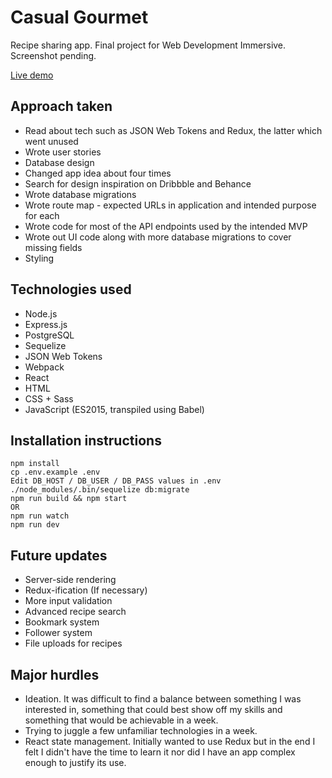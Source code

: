 # Casual Gourmet

Recipe sharing app. Final project for Web Development Immersive.
Screenshot pending.

[Live demo](http://casual-gourmet.herokuapp.com/#/)

## Approach taken
- Read about tech such as JSON Web Tokens and Redux, the latter which went unused
- Wrote user stories
- Database design
- Changed app idea about four times
- Search for design inspiration on Dribbble and Behance
- Wrote database migrations
- Wrote route map - expected URLs in application and intended purpose for each
- Wrote code for most of the API endpoints used by the intended MVP
- Wrote out UI code along with more database migrations to cover missing fields
- Styling

## Technologies used
- Node.js
- Express.js
- PostgreSQL
- Sequelize
- JSON Web Tokens
- Webpack
- React
- HTML
- CSS + Sass
- JavaScript (ES2015, transpiled using Babel)

## Installation instructions
```
npm install
cp .env.example .env
Edit DB_HOST / DB_USER / DB_PASS values in .env
./node_modules/.bin/sequelize db:migrate
npm run build && npm start
OR
npm run watch
npm run dev
```

## Future updates
- Server-side rendering
- Redux-ification (If necessary)
- More input validation
- Advanced recipe search
- Bookmark system
- Follower system
- File uploads for recipes

## Major hurdles
- Ideation. It was difficult to find a balance between something I was interested in, something that could best show off my skills and something that would be achievable in a week.
- Trying to juggle a few unfamiliar technologies in a week.
- React state management. Initially wanted to use Redux but in the end I felt I didn't have the time to learn it nor did I have an app complex enough to justify its use.
